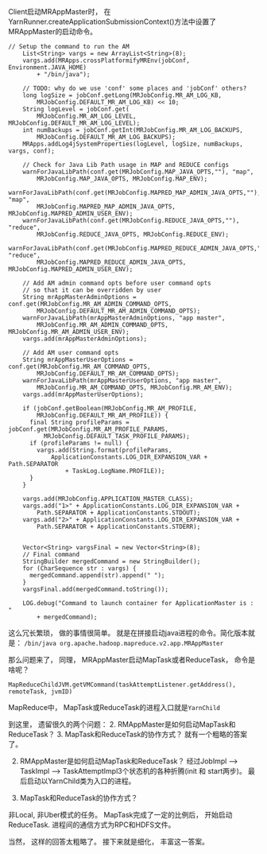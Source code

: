 Client启动MRAppMaster时， 在YarnRunner.createApplicationSubmissionContext()方法中设置了MRAppMaster的启动命令。
```
// Setup the command to run the AM
    List<String> vargs = new ArrayList<String>(8);
    vargs.add(MRApps.crossPlatformifyMREnv(jobConf, Environment.JAVA_HOME)
        + "/bin/java");

    // TODO: why do we use 'conf' some places and 'jobConf' others?
    long logSize = jobConf.getLong(MRJobConfig.MR_AM_LOG_KB,
        MRJobConfig.DEFAULT_MR_AM_LOG_KB) << 10;
    String logLevel = jobConf.get(
        MRJobConfig.MR_AM_LOG_LEVEL, MRJobConfig.DEFAULT_MR_AM_LOG_LEVEL);
    int numBackups = jobConf.getInt(MRJobConfig.MR_AM_LOG_BACKUPS,
        MRJobConfig.DEFAULT_MR_AM_LOG_BACKUPS);
    MRApps.addLog4jSystemProperties(logLevel, logSize, numBackups, vargs, conf);

    // Check for Java Lib Path usage in MAP and REDUCE configs
    warnForJavaLibPath(conf.get(MRJobConfig.MAP_JAVA_OPTS,""), "map", 
        MRJobConfig.MAP_JAVA_OPTS, MRJobConfig.MAP_ENV);
    warnForJavaLibPath(conf.get(MRJobConfig.MAPRED_MAP_ADMIN_JAVA_OPTS,""), "map", 
        MRJobConfig.MAPRED_MAP_ADMIN_JAVA_OPTS, MRJobConfig.MAPRED_ADMIN_USER_ENV);
    warnForJavaLibPath(conf.get(MRJobConfig.REDUCE_JAVA_OPTS,""), "reduce", 
        MRJobConfig.REDUCE_JAVA_OPTS, MRJobConfig.REDUCE_ENV);
    warnForJavaLibPath(conf.get(MRJobConfig.MAPRED_REDUCE_ADMIN_JAVA_OPTS,""), "reduce", 
        MRJobConfig.MAPRED_REDUCE_ADMIN_JAVA_OPTS, MRJobConfig.MAPRED_ADMIN_USER_ENV);

    // Add AM admin command opts before user command opts
    // so that it can be overridden by user
    String mrAppMasterAdminOptions = conf.get(MRJobConfig.MR_AM_ADMIN_COMMAND_OPTS,
        MRJobConfig.DEFAULT_MR_AM_ADMIN_COMMAND_OPTS);
    warnForJavaLibPath(mrAppMasterAdminOptions, "app master", 
        MRJobConfig.MR_AM_ADMIN_COMMAND_OPTS, MRJobConfig.MR_AM_ADMIN_USER_ENV);
    vargs.add(mrAppMasterAdminOptions);
    
    // Add AM user command opts
    String mrAppMasterUserOptions = conf.get(MRJobConfig.MR_AM_COMMAND_OPTS,
        MRJobConfig.DEFAULT_MR_AM_COMMAND_OPTS);
    warnForJavaLibPath(mrAppMasterUserOptions, "app master", 
        MRJobConfig.MR_AM_COMMAND_OPTS, MRJobConfig.MR_AM_ENV);
    vargs.add(mrAppMasterUserOptions);

    if (jobConf.getBoolean(MRJobConfig.MR_AM_PROFILE,
        MRJobConfig.DEFAULT_MR_AM_PROFILE)) {
      final String profileParams = jobConf.get(MRJobConfig.MR_AM_PROFILE_PARAMS,
          MRJobConfig.DEFAULT_TASK_PROFILE_PARAMS);
      if (profileParams != null) {
        vargs.add(String.format(profileParams,
            ApplicationConstants.LOG_DIR_EXPANSION_VAR + Path.SEPARATOR
                + TaskLog.LogName.PROFILE));
      }
    }

    vargs.add(MRJobConfig.APPLICATION_MASTER_CLASS);
    vargs.add("1>" + ApplicationConstants.LOG_DIR_EXPANSION_VAR +
        Path.SEPARATOR + ApplicationConstants.STDOUT);
    vargs.add("2>" + ApplicationConstants.LOG_DIR_EXPANSION_VAR +
        Path.SEPARATOR + ApplicationConstants.STDERR);


    Vector<String> vargsFinal = new Vector<String>(8);
    // Final command
    StringBuilder mergedCommand = new StringBuilder();
    for (CharSequence str : vargs) {
      mergedCommand.append(str).append(" ");
    }
    vargsFinal.add(mergedCommand.toString());

    LOG.debug("Command to launch container for ApplicationMaster is : "
        + mergedCommand);
```
这么冗长繁琐， 做的事情很简单。 就是在拼接启动java进程的命令。简化版本就是：
`/bin/java org.apache.hadoop.mapreduce.v2.app.MRAppMaster`

那么问题来了， 同理， MRAppMaster启动MapTask或者ReduceTask， 命令是啥呢？

```
MapReduceChildJVM.getVMCommand(taskAttemptListener.getAddress(), remoteTask, jvmID)
```

MapReduce中， MapTask或ReduceTask的进程入口就是`YarnChild`

到这里， 遗留很久的两个问题：
2. RMAppMaster是如何启动MapTask和ReduceTask？
3. MapTask和ReduceTask的协作方式？
就有一个粗略的答案了。

2. RMAppMaster是如何启动MapTask和ReduceTask？
  经过JobImpl --> TaskImpl --> TaskAttemptImpl3个状态机的各种折腾(init 和 start两步)。 
  最后启动以YarnChild类为入口的进程。

3. MapTask和ReduceTask的协作方式？
 
  非Local, 非Uber模式的任务。 MapTask完成了一定的比例后， 开始启动ReduceTask. 进程间的通信方式为RPC和HDFS文件。
  

当然， 这样的回答太粗略了。 接下来就是细化， 丰富这一答案。